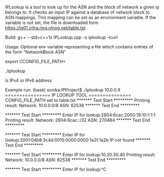 IPLookup is a tool to look up for the ASN and the block of network a given ip belongs to.
It checks an input IP against a database of network block to ASN mappings.
This mapping can be set as an environment variable. If the variable is not set,
the file is downloaded form https://lg01.infra.ring.nlnog.net/table.txt

Build:
g++ --std=c++1z IPLookup.cpp -o iplookup -lcurl

Usage:
Optional env variable representing a file which contains entries of the form "NetworkBlock ASN"

export CCONFIG_FILE_PATH=<filepath>

./iplookup <ip>

<ip> is IPv4 or IPv6 address

Example run:
(base) sonika:IPProject$ ./iplookup 10.0.0.9
================ IP LOOKUP TOOL ===============
CONFIG_FILE_PATH set to table.txt
******* Test Start *********
Printing result:
Network: 10.0.0.0/8 ASN:  62538
******* Test End *********

******* Test Start *********
Enter IP for lookup:2804:6cac:2000:19:10:1:1:1
Printing result:
Network: 2804:6cac::/32 ASN:  270484
******* Test End *********

******* Test Start *********
Enter IP for lookup:2001:0db8:3c4d:0015:0000:0000:1a2f:1a2b
IP not found
******* Test End *********

******* Test Start *********
Enter IP for lookup:10.20.30.40
Printing result:
Network: 10.0.0.0/8 ASN:  62538
******* Test End *********

******* Test Start *********
Enter IP for lookup:^C
